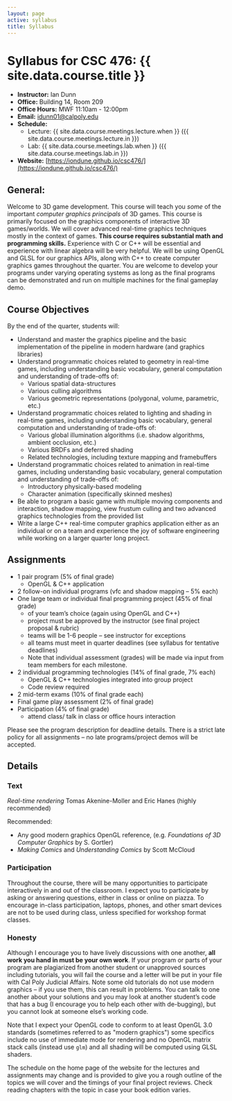 ```yaml
---
layout: page
active: syllabus
title: Syllabus
---
```



# Syllabus for CSC 476: {{ site.data.course.title }}

* **Instructor:** Ian Dunn
* **Office:** Building 14, Room 209
* **Office Hours:** MWF 11:10am - 12:00pm
* **Email:** idunn01@calpoly.edu
* **Schedule:**
  * Lecture: {{ site.data.course.meetings.lecture.when }} ({{ site.data.course.meetings.lecture.in }})
  * Lab: {{ site.data.course.meetings.lab.when }} ({{ site.data.course.meetings.lab.in }})
* **Website:** [https://iondune.github.io/csc476/](https://iondune.github.io/csc476/)



## General:

Welcome to 3D game development.
This course will teach you *some* of the important *computer graphics principals* of 3D games.
This course is primarily focused on the graphics components of interactive 3D games/worlds.
We will cover advanced real-time graphics techniques mostly in the context of games.
**This course requires substantial math and programming skills.**
Experience with C or C++ will be essential and experience with linear algebra will be very helpful.
We will be using OpenGL and GLSL for our graphics APIs, along with C++ to create computer graphics games throughout the quarter.
You are welcome to develop your programs under varying operating systems
as long as the final programs can be demonstrated and run on multiple machines for the final gameplay demo.



## Course Objectives

By the end of the quarter, students will:

- Understand and master the graphics pipeline and the basic implementation of the
  pipeline in modern hardware (and graphics libraries)
- Understand programmatic choices related to geometry in real-time games,
  including understanding basic vocabulary, general computation and understanding
  of trade-offs of:
  - Various spatial data-structures
  - Various culling algorithms
  - Various geometric representations (polygonal, volume, parametric, etc.)
- Understand programmatic choices related to lighting and shading in real-time
  games, including understanding basic vocabulary, general computation and
  understanding of trade-offs of:
  - Various global illumination algorithms (i.e. shadow algorithms, ambient
    occlusion, etc.)
  - Various BRDFs and deferred shading
  - Related technologies, including texture mapping and framebuffers
- Understand programmatic choices related to animation in real-time games,
  including understanding basic vocabulary, general computation and understanding
  of trade-offs of:
  - Introductory physically-based modeling
  - Character animation (specifically skinned meshes)
- Be able to program a basic game with multiple moving components and
  interaction, shadow mapping, view frustum culling and two advanced graphics
  technologies from the provided list
- Write a large C++ real-time computer graphics application either as an individual
  or on a team and experience the joy of software engineering while working on a
  larger quarter long project.



## Assignments

- 1 pair program (5% of final grade)
  - OpenGL & C++ application
- 2 follow-on individual programs (vfc and shadow mapping – 5% each)
- One large team or individual final programming project (45% of final grade)
  - of your team’s choice (again using OpenGL and C++)
  - project must be approved by the instructor (see final project proposal &
rubric)
  - teams will be 1-6 people – see instructor for exceptions
  - all teams must meet in quarter deadlines (see syllabus for tentative
deadlines)
  - Note that individual assessment (grades) will be made via input from team
members for each milestone.
- 2 individual programming technologies (14% of final grade, 7% each)
  - OpenGL & C++ technologies integrated into group project
  - Code review required
- 2 mid-term exams (10% of final grade each)
- Final game play assessment (2% of final grade)
- Participation (4% of final grade)
  - attend class/ talk in class or office hours interaction

Please see the program description for deadline details.
There is a strict late policy for all assignments – no late programs/project demos will be accepted.



## Details

### Text

*Real-time rendering* Tomas Akenine-Moller and Eric Hanes (highly recommended)

Recommended:

- Any good modern graphics OpenGL reference, (e.g. *Foundations of 3D Computer Graphics* by S. Gortler)
- *Making Comics* and *Understanding Comics* by Scott McCloud

### Participation

Throughout the course, there will be many opportunities to participate interactively in and out of the classroom.
I expect you to participate by asking or answering questions, either in class or online on piazza.
To encourage in-class participation, laptops, phones, and other smart devices are not to be used during class, unless specified for workshop format classes.

### Honesty

Although I encourage you to have lively discussions with one another, **all work you hand in must be your own work**.
If your program or parts of your program are plagiarized from another student or unapproved sources including tutorials,
you will fail the course and a letter will be put in your file with Cal Poly Judicial Affairs.
Note some old tutorials do not use modern graphics – if you use them, this can result in problems.
You can talk to one another about your solutions and you may look at another student’s code that has a bug
(I encourage you to help each other with de-bugging), but you cannot look at someone else’s working code.

Note that I expect your OpenGL code to conform to at least OpenGL 3.0 standards (sometimes referred to as "modern graphics")
some specifics include no use of immediate mode for rendering and no OpenGL matrix stack calls (instead use `glm`)
and all shading will be computed using GLSL shaders.

The schedule on the home page of the website for the lectures and assignments may change
and is provided to give you a rough outline of the topics we will cover and the timings of your final project reviews.
Check reading chapters with the topic in case your book edition varies.

